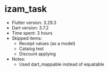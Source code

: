 # izam_task

* Flutter version: 3.29.3
* Dart version: 3.7.2
* Time spent: 3 hours
* Skipped items:
    * Receipt values (as a model)
    * Catalog test
    * Discount applying
* Notes:
    * Used dart_mappable instead of equatable
